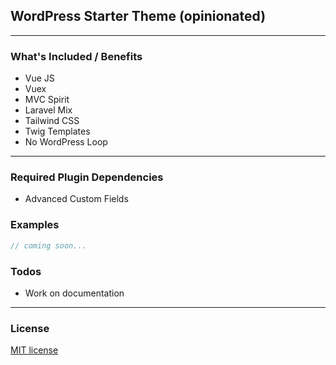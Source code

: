 ## WordPress Starter Theme (opinionated)

---

### What's Included / Benefits

- Vue JS
- Vuex
- MVC Spirit
- Laravel Mix
- Tailwind CSS
- Twig Templates
- No WordPress Loop

---

### Required Plugin Dependencies

- Advanced Custom Fields

### Examples
```php
// coming soon...
```
### Todos

- Work on documentation

---

### License
[MIT license](https://opensource.org/licenses/MIT)
